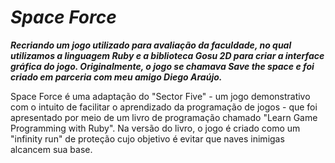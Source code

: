 # *Space Force*

***Recriando um jogo utilizado para avaliação da faculdade, no qual utilizamos a linguagem Ruby e a biblioteca Gosu 2D para criar a interface gráfica do jogo. Originalmente, o jogo se chamava Save the space e foi criado em parceria com meu amigo Diego Araújo.***

Space Force é uma adaptação do "Sector Five" - um jogo demonstrativo com o intuito de facilitar o aprendizado da programação de jogos - que foi apresentado por meio de um livro de programação chamado "Learn Game Programming with Ruby". Na versão do livro, o jogo é criado como um "infinity run" de proteção cujo objetivo é evitar que naves inimigas alcancem sua base.
